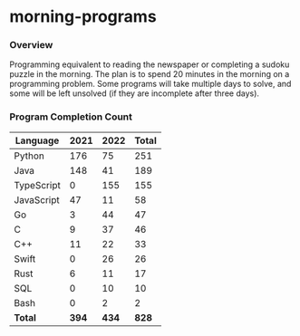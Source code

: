 # morning-programs

### Overview

Programming equivalent to reading the newspaper or completing a sudoku puzzle in the morning.  The plan is to spend 20 
minutes in the morning on a programming problem.  Some programs will take multiple days to solve, and some will be left 
unsolved (if they are incomplete after three days).

### Program Completion Count

| Language     | 2021    | 2022    | Total   |
|--------------|---------|---------|---------|
| Python       | 176     | 75      | 251     |
| Java         | 148     | 41      | 189     |
| TypeScript   | 0       | 155     | 155     |
| JavaScript   | 47      | 11      | 58      |
| Go           | 3       | 44      | 47      |
| C            | 9       | 37      | 46      |
| C++          | 11      | 22      | 33      |
| Swift        | 0       | 26      | 26      |
| Rust         | 6       | 11      | 17      |
| SQL          | 0       | 10      | 10      |
| Bash         | 0       | 2       | 2       |
| **Total**    | **394** | **434** | **828** |
